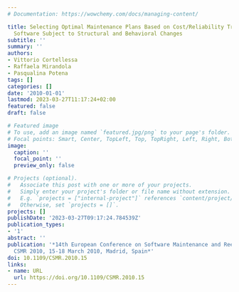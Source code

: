 ```yaml
---
# Documentation: https://wowchemy.com/docs/managing-content/

title: Selecting Optimal Maintenance Plans Based on Cost/Reliability Tradeoffs for
  Software Subject to Structural and Behavioral Changes
subtitle: ''
summary: ''
authors:
- Vittorio Cortellessa
- Raffaela Mirandola
- Pasqualina Potena
tags: []
categories: []
date: '2010-01-01'
lastmod: 2023-03-27T11:17:24+02:00
featured: false
draft: false

# Featured image
# To use, add an image named `featured.jpg/png` to your page's folder.
# Focal points: Smart, Center, TopLeft, Top, TopRight, Left, Right, BottomLeft, Bottom, BottomRight.
image:
  caption: ''
  focal_point: ''
  preview_only: false

# Projects (optional).
#   Associate this post with one or more of your projects.
#   Simply enter your project's folder or file name without extension.
#   E.g. `projects = ["internal-project"]` references `content/project/deep-learning/index.md`.
#   Otherwise, set `projects = []`.
projects: []
publishDate: '2023-03-27T09:17:24.784539Z'
publication_types:
- '1'
abstract: ''
publication: '*14th European Conference on Software Maintenance and Reengineering,
  CSMR 2010, 15-18 March 2010, Madrid, Spain*'
doi: 10.1109/CSMR.2010.15
links:
- name: URL
  url: https://doi.org/10.1109/CSMR.2010.15
---
```

